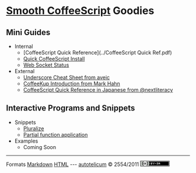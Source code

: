 
# [Smooth CoffeeScript](http://autotelicum.github.com/Smooth-CoffeeScript/) Goodies

## Mini Guides

* Internal
    + [CoffeeScript Quick Reference](../CoffeeScript Quick Ref.pdf)
    + [Quick CoffeeScript Install](install-notes.html)
    + [Web Socket Status](web-socket-status.html)
* External
    + [Underscore Cheat Sheet from aveic](http://aveic.ru/underscorejs/cheatsheet.pdf)
    + [CoffeeKup Introduction from Mark Hahn](https://raw.github.com/mark-hahn/coffeekup-intro/master/coffeekup-intro-pandoc/coffeekup-intro.pdf)
    + [CoffeeScript Quick Reference in Japanese from @nextliteracy](http://www.h3.dion.ne.jp/~y.ich/CoffeeScriptQuickRef.pdf)


## Interactive Programs and Snippets

* Snippets
    + [Pluralize](pluralize.html)
    + [Partial function application](partial.html)
* Examples
    + Coming Soon

-----------------------------------------------------------------------------

Formats	[Markdown](goodies.md)	[HTML](goodies.html)
--- [autotelicum](http://twitter.com/#!/autotelicum) © 2554/2011 ![License CCBYSA](ccbysa.png)


<!-- Command used to format this document:
Edit ,>pandoc -f markdown -t html -S --css pandoc-template.css --template pandoc-template.html -B readability-embed.js -B menu-embed.js -o goodies.html; open goodies.html
-->
